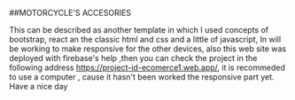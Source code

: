 ##MOTORCYCLE'S ACCESORIES 

This  can be  described  as another template  in which I used concepts of bootstrap, react an the classic html and css and  a little  of javascript,  In will be  working  to make responsive for the  other devices, also this  web site  was deployed  with firebase's help ,then  you can check the project  in the following address https://project-id-ecomerce1.web.app/, it  is  recommeded to use a computer , cause it hasn't been worked the responsive part yet.
Have a nice day 
